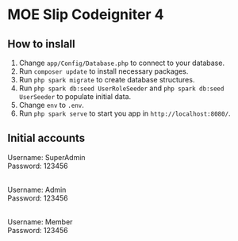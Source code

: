 # MOE Slip Codeigniter 4

## How to inslall

1. Change `app/Config/Database.php` to connect to your database.
2. Run `composer update` to install necessary packages.
3. Run `php spark migrate` to create database structures.
4. Run `php spark db:seed UserRoleSeeder` and `php spark db:seed UserSeeder` to populate initial data.
5. Change `env` to `.env`.
6. Run `php spark serve` to start you app in `http://localhost:8080/`.

## Initial accounts

Username: SuperAdmin<br />
Password: 123456<br /><br />

Username: Admin<br />
Password: 123456<br /><br />

Username: Member<br />
Password: 123456
